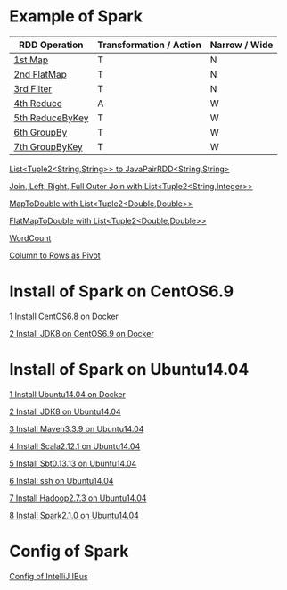 # Example of Spark

RDD Operation | Transformation / Action | Narrow / Wide  
--- | --- | ---
[1st Map](01_Spark_Java_Workspace/spark2WithJDK8/src/test/java/rwoo/study/spark/MapTest.java) | T | N 
[2nd FlatMap](01_Spark_Java_Workspace/spark2WithJDK8/src/test/java/rwoo/study/spark/FlatMapTest.java) | T | N
[3rd Filter](01_Spark_Java_Workspace/spark2WithJDK8/src/test/java/rwoo/study/spark/FilterTest.java) | T | N
[4th Reduce](01_Spark_Java_Workspace/spark2WithJDK8/src/test/java/rwoo/study/spark/ReduceTest.java) | A | W
[5th ReduceByKey](01_Spark_Java_Workspace/spark2WithJDK8/src/test/java/rwoo/study/spark/ReduceByKeyTest.java) | T | W
[6th GroupBy](01_Spark_Java_Workspace/spark2WithJDK8/src/test/java/rwoo/study/spark/GroupByTest.java) | T | W
[7th GroupByKey](01_Spark_Java_Workspace/spark2WithJDK8/src/test/java/rwoo/study/spark/GroupByKeyTest.java) | T | W

[List\<Tuple2\<String,String\>\> to JavaPairRDD\<String,String\>](01_Spark_Java_Workspace/spark2WithJDK7/src/test/java/javapairrdd/ListTupleToJavaPairRDDTest.java)

[Join, Left, Right, Full Outer Join with List\<Tuple2\<String,Integer\>\>](01_Spark_Java_Workspace/spark2WithJDK7/src/test/java/javapairrdd/JoinTest.java)

[MapToDouble with List\<Tuple2\<Double,Double\>\>](01_Spark_Java_Workspace/spark2WithJDK8/src/test/java/rwoo/study/spark/MapToDoubleTest.java)

[FlatMapToDouble with List\<Tuple2\<Double,Double\>\>](01_Spark_Java_Workspace/spark2WithJDK8/src/test/java/rwoo/study/spark/FlatMapToDoubleTest.java)

[WordCount](01_Spark_Java_Workspace/spark2WithJDK8/src/test/java/rwoo/study/spark/WordCountTest.java)

[Column to Rows as Pivot](01_Spark_Java_Workspace/spark2WithJDK8/src/test/java/rwoo/study/spark/ColumnToRowsTest.java)

# Install of Spark on CentOS6.9

[1 Install CentOS6.8 on Docker](02_Install_Spark/02_on_CentOS6.9/01_Run_CentOS6.8_on_docker.md)

[2 Install JDK8 on CentOS6.9 on Docker](02_Install_Spark/02_on_CentOS6.9/02_Install_JDK8_on_CentOS6.9.md)

# Install of Spark on Ubuntu14.04

[1 Install Ubuntu14.04 on Docker](02_Install_Spark/01_on_Ubuntu14.04/01_Run_Ubuntu14.04_on_docker.md)

[2 Install JDK8 on Ubuntu14.04](02_Install_Spark/01_on_Ubuntu14.04/01_Install_JDK8_on_Ubuntu14.04.md)

[3 Install Maven3.3.9 on Ubuntu14.04](02_Install_Spark/01_on_Ubuntu14.04/02_Install_Maven3.3.9_on_Ubuntu14.04.md)

[4 Install Scala2.12.1 on Ubuntu14.04](02_Install_Spark/01_on_Ubuntu14.04/03_Install_Scala2.12.1_on_Ubuntu14.04.md)

[5 Install Sbt0.13.13 on Ubuntu14.04](02_Install_Spark/01_on_Ubuntu14.04/04_Install_Sbt0.13.13_on_Ubuntu14.04.md)

[6 Install ssh on Ubuntu14.04](02_Install_Spark/01_on_Ubuntu14.04/05_Install_ssh_on_Ubuntu14.04.md)

[7 Install Hadoop2.7.3 on Ubuntu14.04](02_Install_Spark/01_on_Ubuntu14.04/06_Install_Hadoop2.7.3_on_Ubuntu14.04.md)

[8 Install Spark2.1.0 on Ubuntu14.04](02_Install_Spark/01_on_Ubuntu14.04/07_Install_Spark2.1.0_on_Ubuntu14.04.md)

# Config of Spark

[Config of IntelliJ IBus](03_Config_Spark/01_IBus_Config_for_IntelliJ.md)

